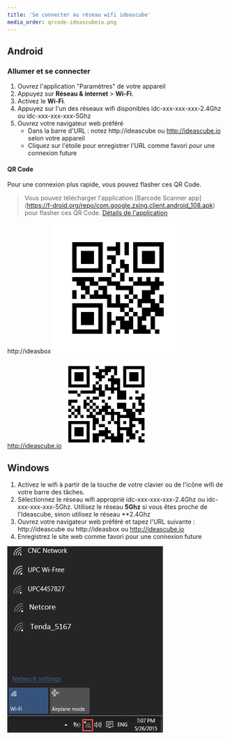 ```yaml
---
title: 'Se connecter au réseau wifi ideascube'
media_order: qrcode-ideascubeio.png
---
```


## Android

### Allumer et se connecter

1. Ouvrez l'application "Paramètres" de votre appareil
2. Appuyez sur **Réseau & internet** > **Wi-Fi**.
3. Activez le **Wi-Fi**.
4. Appuyez sur l'un des réseaux wifi disponibles idc-xxx-xxx-xxx-2.4Ghz ou idc-xxx-xxx-xxx-5Ghz
6. Ouvrez votre navigateur web préféré
   * Dans la barre d'URL : notez http://ideascube ou http://ideascube.io selon votre appareil
   * Cliquez sur l'étoile pour enregistrer l'URL comme favori pour une connexion future

#### QR Code 

Pour une connexion plus rapide, vous pouvez flasher ces QR Code. 

> Vous pouvez télécharger l'application [Barcode Scanner app] (https://f-droid.org/repo/com.google.zxing.client.android_108.apk) pour flasher ces QR Code. [Détails de l'application](https://f-droid.org/fr/packages/com.google.zxing.client.android/)

http://ideasbox
![](assets/ideasbox.png) 

http://ideascube.io
![](qrcode-ideascubeio.png)

## Windows 

1. Activez le wifi à partir de la touche de votre clavier ou de l'icône wifi de votre barre des tâches.
2. Sélectionnez le réseau wifi approprié idc-xxx-xxx-xxx-2.4Ghz ou idc-xxx-xxx-xxx-5Ghz. Utilisez le réseau **5Ghz** si vous êtes proche de l'Ideascube, sinon utilisez le réseau **2.4Ghz
3. Ouvrez votre navigateur web préféré et tapez l'URL suivante : http://ideascube ou http://ideasbox ou http://ideascube.io
4. Enregistrez le site web comme favori pour une connexion future

![](assets/wifi-list.png)